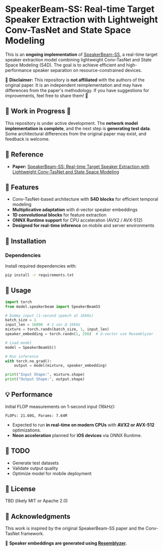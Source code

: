 # SpeakerBeam-SS: Real-time Target Speaker Extraction with Lightweight Conv-TasNet and State Space Modeling

This is an **ongoing implementation** of [SpeakerBeam-SS](https://arxiv.org/abs/2407.01857), a real-time target speaker extraction model combining lightweight Conv-TasNet and State Space Modeling (S4D). The goal is to achieve efficient and high-performance speaker separation on resource-constrained devices.

🚨 **Disclaimer:** This repository is **not affiliated** with the authors of the original paper. It is an independent reimplementation and may have differences from the paper's methodology. If you have suggestions for improvements, feel free to share them! 🚨

## 🚧 Work in Progress 🚧

This repository is under active development. The **network model implementation is complete**, and the next step is **generating test data**. Some architectural differences from the original paper may exist, and feedback is welcome.

## 📖 Reference

- **Paper:** [SpeakerBeam-SS: Real-time Target Speaker Extraction with Lightweight Conv-TasNet and State Space Modeling](https://arxiv.org/abs/2407.01857)

## 📌 Features

- Conv-TasNet-based architecture with **S4D blocks** for efficient temporal modeling
- **Multiplicative adaptation** with d-vector speaker embeddings
- **1D convolutional blocks** for feature extraction
- **ONNX Runtime support** for CPU acceleration (AVX2 / AVX-512)
- **Designed for real-time inference** on mobile and server environments

## 🔧 Installation

### Dependencies

Install required dependencies with:

```sh
pip install -r requirements.txt
```

## 🚀 Usage

```python
import torch
from model.speakerbeam import SpeakerBeamSS

# Dummy input (1-second speech at 16kHz)
batch_size = 1
input_len = 16000  # 1 sec @ 16kHz
mixture = torch.randn(batch_size, 1, input_len)
speaker_embedding = torch.randn(1, 256)  # d-vector use Resemblyzer

# Load model
model = SpeakerBeamSS()

# Run inference
with torch.no_grad():
    output = model(mixture, speaker_embedding)

print("Input Shape:", mixture.shape)
print("Output Shape:", output.shape)
```

## 💡 Performance

Initial FLOP measurements on 1-second input (16kHz):

```
FLOPs: 21.60G, Params: 7.64M
```

- Expected to run **in real-time on modern CPUs** with **AVX2 or AVX-512** optimizations.
- **Neon acceleration** planned for **iOS devices** via ONNX Runtime.

## 📌 TODO

- Generate test datasets
- Validate output quality
- Optimize model for mobile deployment

## 📜 License

TBD (likely MIT or Apache 2.0)

## 🙌 Acknowledgments

This work is inspired by the original SpeakerBeam-SS paper and the Conv-TasNet framework.

🔹 **Speaker embeddings are generated using [Resemblyzer](https://github.com/resemble-ai/Resemblyzer/).**

